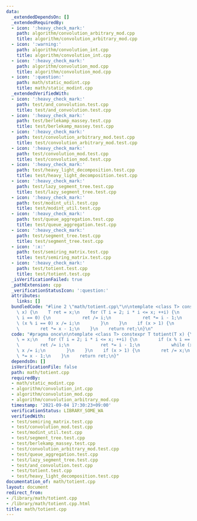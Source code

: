 ```yaml
---
data:
  _extendedDependsOn: []
  _extendedRequiredBy:
  - icon: ':heavy_check_mark:'
    path: algorithm/convolution_arbitrary_mod.cpp
    title: algorithm/convolution_arbitrary_mod.cpp
  - icon: ':warning:'
    path: algorithm/convolution_int.cpp
    title: algorithm/convolution_int.cpp
  - icon: ':heavy_check_mark:'
    path: algorithm/convolution_mod.cpp
    title: algorithm/convolution_mod.cpp
  - icon: ':question:'
    path: math/static_modint.cpp
    title: math/static_modint.cpp
  _extendedVerifiedWith:
  - icon: ':heavy_check_mark:'
    path: test/and_convolution.test.cpp
    title: test/and_convolution.test.cpp
  - icon: ':heavy_check_mark:'
    path: test/berlekamp_massey.test.cpp
    title: test/berlekamp_massey.test.cpp
  - icon: ':heavy_check_mark:'
    path: test/convolution_arbitrary_mod.test.cpp
    title: test/convolution_arbitrary_mod.test.cpp
  - icon: ':heavy_check_mark:'
    path: test/convolution_mod.test.cpp
    title: test/convolution_mod.test.cpp
  - icon: ':heavy_check_mark:'
    path: test/heavy_light_decomposition.test.cpp
    title: test/heavy_light_decomposition.test.cpp
  - icon: ':heavy_check_mark:'
    path: test/lazy_segment_tree.test.cpp
    title: test/lazy_segment_tree.test.cpp
  - icon: ':heavy_check_mark:'
    path: test/modint_util.test.cpp
    title: test/modint_util.test.cpp
  - icon: ':heavy_check_mark:'
    path: test/queue_aggregation.test.cpp
    title: test/queue_aggregation.test.cpp
  - icon: ':heavy_check_mark:'
    path: test/segment_tree.test.cpp
    title: test/segment_tree.test.cpp
  - icon: ':x:'
    path: test/semiring_matrix.test.cpp
    title: test/semiring_matrix.test.cpp
  - icon: ':heavy_check_mark:'
    path: test/totient.test.cpp
    title: test/totient.test.cpp
  _isVerificationFailed: true
  _pathExtension: cpp
  _verificationStatusIcon: ':question:'
  attributes:
    links: []
  bundledCode: "#line 2 \"math/totient.cpp\"\n\ntemplate <class T> constexpr T totient(T\
    \ x) {\n    T ret = x;\n    for (T i = 2; i * i <= x; ++i) {\n        if (x %\
    \ i == 0) {\n            ret /= i;\n            ret *= i - 1;\n            while\
    \ (x % i == 0) x /= i;\n        }\n    }\n    if (x > 1) {\n        ret /= x;\n\
    \        ret *= x - 1;\n    }\n    return ret;\n}\n"
  code: "#pragma once\n\ntemplate <class T> constexpr T totient(T x) {\n    T ret\
    \ = x;\n    for (T i = 2; i * i <= x; ++i) {\n        if (x % i == 0) {\n    \
    \        ret /= i;\n            ret *= i - 1;\n            while (x % i == 0)\
    \ x /= i;\n        }\n    }\n    if (x > 1) {\n        ret /= x;\n        ret\
    \ *= x - 1;\n    }\n    return ret;\n}"
  dependsOn: []
  isVerificationFile: false
  path: math/totient.cpp
  requiredBy:
  - math/static_modint.cpp
  - algorithm/convolution_int.cpp
  - algorithm/convolution_mod.cpp
  - algorithm/convolution_arbitrary_mod.cpp
  timestamp: '2021-09-04 17:30:23+09:00'
  verificationStatus: LIBRARY_SOME_WA
  verifiedWith:
  - test/semiring_matrix.test.cpp
  - test/convolution_mod.test.cpp
  - test/modint_util.test.cpp
  - test/segment_tree.test.cpp
  - test/berlekamp_massey.test.cpp
  - test/convolution_arbitrary_mod.test.cpp
  - test/queue_aggregation.test.cpp
  - test/lazy_segment_tree.test.cpp
  - test/and_convolution.test.cpp
  - test/totient.test.cpp
  - test/heavy_light_decomposition.test.cpp
documentation_of: math/totient.cpp
layout: document
redirect_from:
- /library/math/totient.cpp
- /library/math/totient.cpp.html
title: math/totient.cpp
---
```

